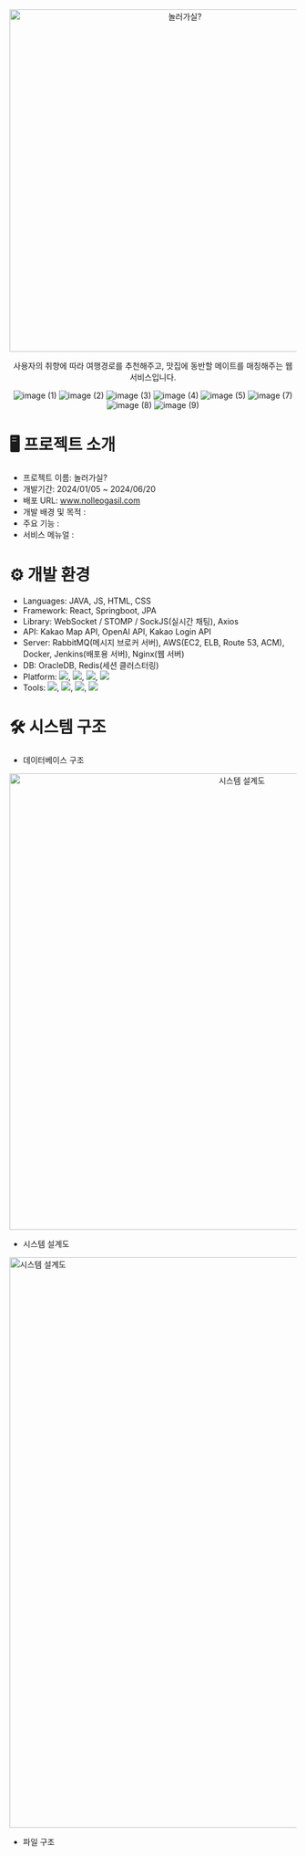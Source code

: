<div align="center">

<img src="https://github.com/fourroro/nolleogasil_backend/blob/chon/README_images/banner.jpg" alt="놀러가실?" width="600px" />


사용자의 취향에 따라 여행경로를 추천해주고, 맛집에 동반할 메이트를 매칭해주는 웹 서비스입니다.

![image (1)](https://github.com/user-attachments/assets/2d7a2ac4-8142-4f00-9a04-eb7d1c97c499)
![image (2)](https://github.com/user-attachments/assets/115dadb1-ce68-4a39-a86b-6e953606ad97)
![image (3)](https://github.com/user-attachments/assets/f6071a6a-e644-4e28-a95e-3dfcfced44b7)
![image (4)](https://github.com/user-attachments/assets/954dbc16-fb5a-42a5-b8d6-7c18284babd0)
![image (5)](https://github.com/user-attachments/assets/6a571716-8298-46a2-817a-3858709f410a)
![image (7)](https://github.com/user-attachments/assets/76cbac91-1143-41ef-9f85-e67e05d71eef)
![image (8)](https://github.com/user-attachments/assets/a8f7c42c-44f8-4d70-af2b-9a767f1dcff3)
![image (9)](https://github.com/user-attachments/assets/69d4a3de-4758-4295-a7ee-8ac9677fdd87)

</div>

# 🖥 프로젝트 소개


+ 프로젝트 이름: 놀러가실?
+ 개발기간: 2024/01/05 ~ 2024/06/20
+ 배포 URL: www.nolleogasil.com
+ 개발 배경 및 목적 : 
+ 주요 기능 : 
+ 서비스 메뉴얼 : 


# ⚙ 개발 환경


+ Languages: JAVA, JS, HTML, CSS
+ Framework: React, Springboot, JPA
+ Library: WebSocket / STOMP / SockJS(실시간 채팅), Axios
+ API: Kakao Map API, OpenAI API, Kakao Login API
+ Server: RabbitMQ(메시지 브로커 서버), AWS(EC2, ELB, Route 53, ACM), Docker, Jenkins(배포용 서버), Nginx(웹 서버)
+ DB: OracleDB, Redis(세션 클러스터링)
+ Platform: <img src="https://img.shields.io/badge/Notion-000000?style=for-the-badge&logo=Notion&logoColor=white">, <img src="https://img.shields.io/badge/Jira-0052CC?style=for-the-badge&logo=Jira&logoColor=white">, <img src="https://img.shields.io/badge/Microsoft Teams-000000?style=for-the-badge&logo=Microsoft Teams&logoColor=white">, <img src="https://img.shields.io/badge/GitHub-181717?style=for-the-badge&logo=GitHub&logoColor=white">
+ Tools: <img src="https://img.shields.io/badge/ERMaster(Eclipse)-2C2255?style=for-the-badge&logo=Eclipse IDE&logoColor=white">, <img src="https://img.shields.io/badge/IntelliJ IDEA-000000?style=for-the-badge&logo=IntelliJ IDEA&logoColor=white">, <img src="https://img.shields.io/badge/VSCode-007ACC?style=flat-square&logo=Visual Studio Code&logoColor=white"/>, <img src="https://img.shields.io/badge/SQL Developer-000000?style=for-the-badge&logo=SQL Developer&logoColor=white">


# 🛠 시스템 구조


+ 데이터베이스 구조
<div align="center">
  <img src="https://github.com/fourroro/nolleogasil_backend/blob/chon/README_images/DB_Schema.png" alt="시스템 설계도" width="800px" />
</div><p/>


+ 시스템 설계도
<img src="https://github.com/fourroro/nolleogasil_backend/blob/chon/README_images/system_architecture.jpg" alt="시스템 설계도" width="1000px" />


+ 파일 구조
